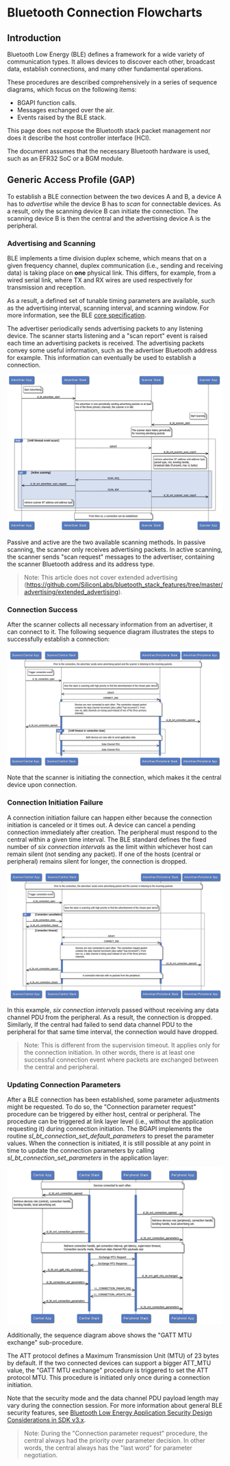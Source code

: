 # Bluetooth Connection Flowcharts

## Introduction

Bluetooth Low Energy (BLE) defines a framework for a wide variety of communication types. It allows devices to discover each other, broadcast data, establish connections, and many other fundamental operations.

These procedures are described comprehensively in a series of sequence diagrams, which focus on the following items:

- BGAPI function calls.
- Messages exchanged over the air.
- Events raised by the BLE stack.

This page does not expose the Bluetooth stack packet management nor does it describe the host controller interface (HCI).

The document assumes that the necessary Bluetooth hardware is used, such as an EFR32 SoC or a BGM module.

## Generic Access Profile (GAP)

To establish a BLE connection between the two devices A and B, a device A has to *advertise* while the device B has to *scan* for connectable devices. As a result, only the scanning device B can initiate the connection. The scanning device B is then the central and the advertising device A is the peripheral.

### Advertising and Scanning

BLE implements a time division duplex scheme, which means that on a given frequency channel, duplex communication (i.e., sending and receiving data) is taking place on **one** physical link. This differs, for example, from a wired serial link, where TX and RX wires are used respectively for transmission and reception.

As a result, a defined set of tunable timing parameters are available, such as the advertising interval, scanning interval, and scanning window. For more information, see the BLE [core specification](https://www.bluetooth.com/specifications/bluetooth-core-specification).

The advertiser periodically sends advertising packets to any listening device. The scanner starts listening and a "scan report" event is raised each time an advertising packets is received. The advertising packets convey some useful information, such as the advertiser Bluetooth address for example. This information can eventually be used to establish a connection.

![Advertising and scanning](resources/advertise-scan.png?darkModeUrl=resources/advertise-scan.png)

Passive and active are the two available scanning methods. In passive scanning, the scanner only receives advertising packets. In active scanning, the scanner sends "scan request" messages to the advertiser, containing the scanner Bluetooth address and its address type.

>Note: This article does not cover extended advertising (https://github.com/SiliconLabs/bluetooth_stack_features/tree/master/advertising/extended_advertising).

### Connection Success

After the scanner collects all necessary information from an advertiser, it can connect to it. The following sequence diagram illustrates the steps to successfully establish a connection:

![Steps to establish a connection](resources/connection.png?darkModeUrl=resources/connection.png)

Note that the scanner is initiating the connection, which makes it the central device upon connection.

### Connection Initiation Failure

A connection initiation failure can happen either because the connection initiation is canceled or it times out. A device can cancel a pending connection immediately after creation. The peripheral must respond to the central within a given time interval. The BLE standard defines the fixed number of *six connection intervals* as the limit within whichever host can remain silent (not sending any packet). If one of the hosts (central or peripheral) remains silent for longer, the connection is dropped.

![Failed connection](resources/connection-fail.png?darkModeUrl=resources/connection-fail.png)

In this example, *six connection intervals* passed without receiving any data channel PDU from the peripheral. As a result, the connection is dropped.
Similarly, If the central had failed to send data channel PDU to the peripheral for that same time interval, the connection would have dropped.

>Note: This is different from the supervision timeout. It applies only for the connection initiation. In other words, there is at least one successful connection event where packets are exchanged between the central and peripheral.

### Updating Connection Parameters

After a BLE connection has been established, some parameter adjustments might be requested. To do so, the "Connection parameter request" procedure can be triggered by either host, central or peripheral.
The procedure can be triggered at link layer level (i.e., without the application requesting it) during connection initiation. The BGAPI implements the routine *sl_bt_connection_set_default_parameters* to preset the parameter values. When the connection is initiated, it is still possible at any point in time
to update the connection parameters by calling *sl_bt_connection_set_parameters* in the application layer:

![Connection Parameters](resources/connection-parameters.png?darkModeUrl=resources/connection-parameters.png)

Additionally, the sequence diagram above shows the "GATT MTU exchange" sub-procedure.

The ATT protocol defines a Maximum Transmission Unit (MTU) of 23 bytes by default. If the two connected devices can support a bigger ATT\_MTU value, the "GATT MTU exchange" procedure is triggered to set the ATT protocol MTU. This procedure is initiated only once during a connection initiation.

Note that the security mode and the data channel PDU payload length may vary during the connection session. For more information about general BLE security features, see [Bluetooth Low Energy Application Security Design Considerations in SDK v3.x](/bluetooth/{build-docspace-version}/bluetooth-application-security-design-considerations).

>Note: During the "Connection parameter request" procedure, the central always had the priority over parameter decision. In other words, the central always has the "last word" for parameter negotiation.
